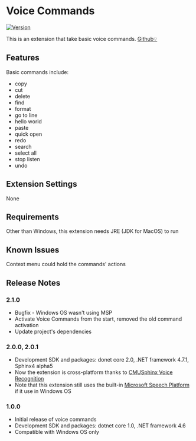 # Voice Commands

[![Version](https://vsmarketplacebadge.apphb.com/version-short/lanly-dev.voice-commands.svg)](https://marketplace.visualstudio.com/items?itemName=lanly-dev.voice-commands)

This is an extension that take basic voice commands. [Github💡](https://github.com/lanly-dev/VSCode-VoiceCommands-Extension)

## Features

Basic commands include:
* copy
* cut
* delete
* find
* format
* go to line
* hello world
* paste
* quick open
* redo
* search
* select all
* stop listen
* undo

## Extension Settings
None

## Requirements
Other than Windows, this extension needs JRE (JDK for MacOS) to run

## Known Issues
Context menu could hold the commands' actions

## Release Notes

### 2.1.0
- Bugfix - Windows OS wasn't using MSP
- Activate Voice Commands from the start, removed the old command activation
- Update project's dependencies

### 2.0.0, 2.0.1
- Development SDK and packages: donet core 2.0, .NET framework 4.7.1, Sphinx4 alpha5
- Now the extension is cross-platform thanks to [CMUSphinx Voice Recognition](https://cmusphinx.github.io/)
- Note that this extension still uses the built-in [Microsoft Speech Platform](https://msdn.microsoft.com/en-us/library/office/hh361572(v=office.14).aspx) if it use in Windows OS

### 1.0.0
- Initial release of voice commands
- Development SDK and packages: dotnet core 1.0, .NET framework 4.6
- Compatible with Windows OS only